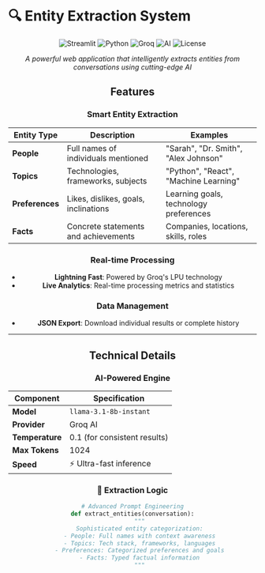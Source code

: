 # 🔍 Entity Extraction System

<div align="center">

![Streamlit](https://img.shields.io/badge/Streamlit-FF4B4B?style=for-flat&logo=Streamlit&logoColor=white)
![Python](https://img.shields.io/badge/Python-3776AB?style=for-flat&logo=python&logoColor=white)
![Groq](https://img.shields.io/badge/Groq-00FF00?style=for-flat&logo=groq&logoColor=black)
![AI](https://img.shields.io/badge/AI-Powered-FF6B6B?style=for-flat)
![License](https://img.shields.io/badge/License-MIT-green?style=for-flat)

*A powerful web application that intelligently extracts entities from conversations using cutting-edge AI*



##  Features

### Smart Entity Extraction
| Entity Type | Description | Examples |
|-------------|-------------|----------|
| **People** | Full names of individuals mentioned | "Sarah", "Dr. Smith", "Alex Johnson" |
| **Topics** | Technologies, frameworks, subjects | "Python", "React", "Machine Learning" |
| **Preferences** | Likes, dislikes, goals, inclinations | Learning goals, technology preferences |
| **Facts** | Concrete statements and achievements | Companies, locations, skills, roles |

###  Real-time Processing
- **Lightning Fast**: Powered by Groq's LPU technology
- **Live Analytics**: Real-time processing metrics and statistics


###  Data Management
- **JSON Export**: Download individual results or complete history


---

##  Technical Details

### AI-Powered Engine

<div align="center">

| Component | Specification |
|-----------|---------------|
| **Model** | `llama-3.1-8b-instant` |
| **Provider** | Groq AI |
| **Temperature** | 0.1 (for consistent results) |
| **Max Tokens** | 1024 |
| **Speed** | ⚡ Ultra-fast inference |

</div>

### 🔧 Extraction Logic

```python
# Advanced Prompt Engineering
def extract_entities(conversation):
    """
    Sophisticated entity categorization:
    - People: Full names with context awareness
    - Topics: Tech stack, frameworks, languages
    - Preferences: Categorized preferences and goals
    - Facts: Typed factual information
    """
